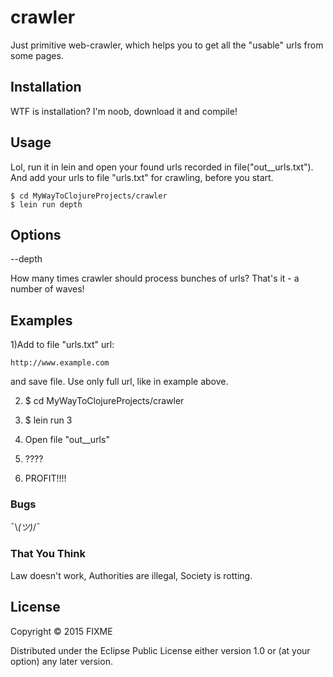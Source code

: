 # crawler

Just primitive web-crawler, which helps you to get all the "usable" urls from some pages.

## Installation

WTF is installation? I'm noob, download it and compile!

## Usage

Lol, run it in lein and open your found urls recorded in file("out__urls.txt").
And add your urls to file "urls.txt" for crawling, before you start.

    $ cd MyWayToClojureProjects/crawler
    $ lein run depth

## Options

--depth

How many times crawler should process bunches of urls? That's it - a number of waves!

## Examples

1)Add to file "urls.txt" url:

    http://www.example.com

  and save file. Use only full url, like in example above.

2)
    $ cd  MyWayToClojureProjects/crawler

3)
    $ lein run 3

4) Open file "out__urls"

5) ????

6) PROFIT!!!!

### Bugs

 ¯\\_(ツ)_/¯

### That You Think

Law doesn't work, Authorities are illegal, Society is rotting.

## License

Copyright © 2015 FIXME

Distributed under the Eclipse Public License either version 1.0 or (at
your option) any later version.
